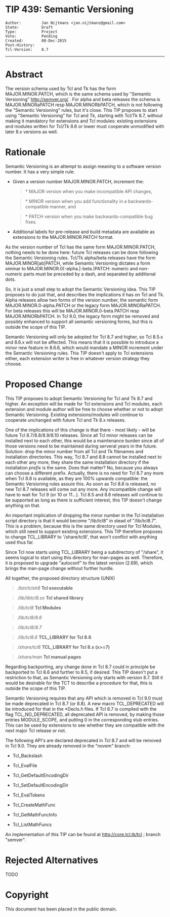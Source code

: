 # TIP 439: Semantic Versioning
	Author:         Jan Nijtmans <jan.nijtmans@gmail.com>
	State:          Draft
	Type:           Project
	Vote:           Pending
	Created:        08-Dec-2015
	Post-History:   
	Tcl-Version:    8.7
-----

# Abstract

The version schema used by Tcl and Tk has the form MAJOR.MINOR.PATCH, which is
the same schema used by "Semantic Versioning" <http://semver.org/> . For alpha
and beta releases the schema is MAJOR.MINORaPATCH resp MAJOR.MINORbPATCH,
which is not following the "Semantic Versioning" rules, but it's close.
This TIP proposes to start using "Semantic Versioning" for Tcl and Tk,
starting with Tcl/Tk 8.7, without making it mandatory for extensions and
Tcl modules: existing extensions and modules written for Tcl/Tk 8.6
or lower must cooperate unmodified with later 8.x versions as well.

# Rationale

Semantic Versioning is an attempt to assign meaning to a software
version number. It has a very simple rule:

 * Given a version number MAJOR.MINOR.PATCH, increment the:

	 > \* MAJOR version when you make incompatible API changes,

	 > \* MINOR version when you add functionality in a backwards-compatible
     manner, and

	 > \* PATCH version when you make backwards-compatible bug fixes.

 * Additional labels for pre-release and build metadata are available as
   extensions to the MAJOR.MINOR.PATCH format.

As the version number of Tcl has the same form MAJOR.MINOR.PATCH, nothing
needs to be done here: future Tcl releases can be done following the Semantic
Versioning rules. Tcl/Tk alpha/beta releases have the form
MAJOR.MINOR[ab]PATCH, while Semantic Versioning dictates a form siminar to
MAJOR.MINOR.0\(-alpha.\|-beta.\)PATCH: numeric and non-numeric parts must be
preceded by a dash, and separated by additional dots.

So, it is just a small step to adopt the Semantic Versioning idea. This TIP
proposes to do just that, and describes the implications it has on Tcl and
Tk. Alpha releases allow two forms of the version number, the semantic form
MAJOR.MINOR.0-alpha.PATCH or the legacy form MAJOR.MINORaPATCH.  For beta
releases this will be MAJOR.MINOR.0-beta.PATCH resp MAJOR.MINORbPATCH.  In Tcl
9.0, the legacy form might be removed and possibly enhanced to support all
semantic versioning forms, but this is outside the scope of this TIP.

Semantic Versioning will only be adopted for Tcl 8.7 and higher, so Tcl 8.5.x
and 8.6.x will not be affected. This means that it is possible to introduce a
minor new feature in 8.6.6, which would mandate a MINOR increment under the
Semantic Versioning rules. This TIP doesn't apply to Tcl extensions either,
each extension writer is free in whatever version strategy they choose.

# Proposed Change

This TIP proposes to adopt Semantic Versioning for Tcl and Tk 8.7 and higher.
An exception will be made for Tcl extensions and Tcl modules, each extension
and module author will be free to choose whether or not to adopt Semantic
Versioning. Existing extensions/modules will continue to cooperate unchanged
with future Tcl and Tk 8.x releases.

One of the implications of this change is that there - most likely -
will be future Tcl 8.7/8.8/8.9/8.10 releases. Since all Tcl minor
releases can be installed next to each other, this would be a
maintenance burden since all of those versions need to be maintained
during serveral years in the future. Solution: drop the minor number
from all Tcl and Tk filenames and installation directories. This way,
Tcl 8.7 and 8.8 cannot be installed next to each other any more,
they share the same installation directory if the installation
_prefix_ is the same. Does that matter? No, because you always
can choose a different prefix. Actually, there is no need for 
Tcl 8.7 any more when Tcl 8.8 is available, as they are 100%
upwards compatible: the Semantic Versioning rules assure this.
As soon as Tcl 8.8 is released, no new Tcl 8.7 releases will
come out any more. Any incompatible change will have to wait
for Tcl 9 \(or 10 or 11...\). Tcl 8.5 and 8.6 releases will
continue to be supported as long as there is sufficient interest,
this TIP doesn't change anything on that.

An important implication of dropping the minor number in
the Tcl installation script directory is that it would
become "<prefix>/lib/tcl8" in stead of "<prefix>/lib/tcl8.7".
This is a problem, because this is the same directory used for
Tcl Modules, which still need to support existing extensions.
This TIP therefore proposes to change TCL\_LIBRARY to
'<prefix>/share/tcl8', that won't conflict with anything used thus far.

Since Tcl now starts using TCL\_LIBRARY being a subdirectory of
"<prefix>/share", it seems logical to start using this directory
for man-pages as well. Therefore, it is proposed to upgrade
"autoconf" to the latest version \(2.69\), which brings the
man-page change without further hurdle.

All together, the proposed directory structure \(UNIX\)

 > _<prefix>/bin/tclsh8_ **Tcl executable**

 > _<prefix>/lib/libtcl8.so_ **Tcl shared library**

 > _<prefix>/lib/tcl8_ **Tcl Modules**

 > _<prefix>/lib/tcl8/8.6_

 > _<prefix>/lib/tcl8/8.7_

 > _<prefix>/lib/tcl8.6_ **TCL\_LIBRARY for Tcl 8.6**

 > _<prefix>/share/tcl8_ **TCL\_LIBRARY for Tcl 8.x \(x>=7\)**

 > _<prefix>/share/man_ **Tcl manual pages**

Regarding backporting, any change done in Tcl 8.7 could in principle
be backported to Tcl 8.6 and further to 8.5, if desired. This TIP
doesn't put a restriction to that, as Semantic Versioning only starts
with version 8.7. Still it would be desirable for the TCT to describe a
procedure for that, this is outside the scope of this TIP.

Semantic Versioning requires that any API which is removed in Tcl 9.0 must be
made deprecated in Tcl 8.7 \(or 8.8\). A new macro TCL\_DEPRECATED will be
introduced for that in the \*Decls.h files. If Tcl 8.7 is compiled with the
flag TCL\_NO\_DEPRECATED, all deprecated API is removed, by making those entries
MODULE\_SCOPE, and putting 0 in the corresponding stub entries.  This can be
used by extensions to see whether they are compatible with the next major Tcl
release or not.

The following API's are declared deprecated in Tcl 8.7 and will be
removed in Tcl 9.0. They are already removed in the "novem" branch:

 * Tcl\_Backslash

 * Tcl\_EvalFile

 * Tcl\_GetDefaultEncodingDir

 * Tcl\_SetDefaultEncodingDir

 * Tcl\_EvalTokens

 * Tcl\_CreateMathFunc

 * Tcl\_GetMathFuncInfo

 * Tcl\_ListMathFuncs

An implementation of this TIP can be found at <http://core.tcl.tk/tcl> ; branch
"semver".

# Rejected Alternatives

TODO

# Copyright

This document has been placed in the public domain.

